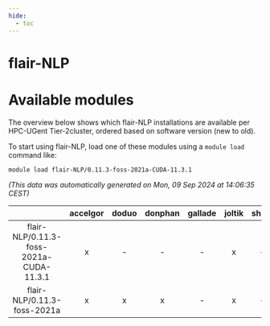 ```yaml
---
hide:
  - toc
---
```


flair-NLP
=========

# Available modules


The overview below shows which flair-NLP installations are available per HPC-UGent Tier-2cluster, ordered based on software version (new to old).

To start using flair-NLP, load one of these modules using a `module load` command like:

```shell
module load flair-NLP/0.11.3-foss-2021a-CUDA-11.3.1
```

*(This data was automatically generated on Mon, 09 Sep 2024 at 14:06:35 CEST)*  

| |accelgor|doduo|donphan|gallade|joltik|shinx|skitty|
| :---: | :---: | :---: | :---: | :---: | :---: | :---: | :---: |
|flair-NLP/0.11.3-foss-2021a-CUDA-11.3.1|x|-|-|-|x|-|-|
|flair-NLP/0.11.3-foss-2021a|x|x|x|-|x|-|x|
